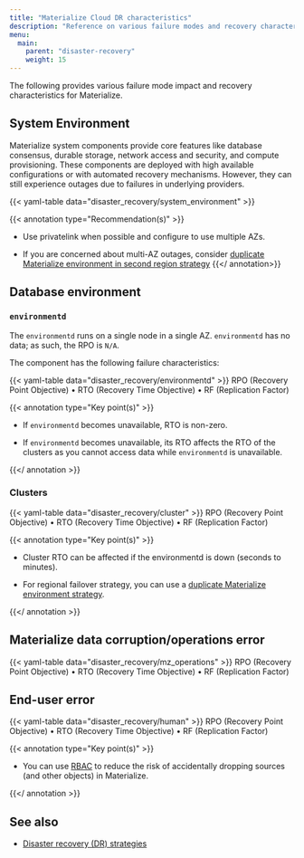 ```yaml
---
title: "Materialize Cloud DR characteristics"
description: "Reference on various failure modes and recovery characteristics of Materializ Cloud."
menu:
  main:
    parent: "disaster-recovery"
    weight: 15
---
```


The following provides  various failure mode impact and recovery
characteristics for Materialize.

## System Environment

Materialize system components provide core features like database consensus,
durable storage, network access and security, and compute provisioning. These
components are deployed with high available configurations or with automated
recovery mechanisms. However, they can still experience outages due to failures
in underlying providers.

{{< yaml-table data="disaster_recovery/system_environment" >}}

{{< annotation type="Recommendation(s)" >}}
- Use privatelink when possible and configure to use multiple AZs.

- If you are concerned about multi-AZ outages, consider [duplicate Materialize
  environment in second region strategy](/manage/disaster-recovery/#level-3-a-duplicate-materialize-environment-inter-region-resilience)
{{</ annotation>}}

## Database environment

### `environmentd`

The `environmentd` runs on a single node in a single AZ. `environmentd`
has no data; as such, the RPO is `N/A`.

The component has the following failure characteristics:

{{< yaml-table data="disaster_recovery/environmentd" >}}
<span class="caption">
RPO (Recovery Point Objective) • RTO (Recovery Time Objective) • RF (Replication
Factor)
</span>

{{< annotation type="Key point(s)" >}}

- If `environmentd` becomes unavailable, RTO is non-zero.

- If `environmentd` becomes unavailable, its RTO affects the RTO of the clusters
  as you cannot access data while `environmentd` is unavailable.

{{</ annotation >}}

### Clusters

{{< yaml-table data="disaster_recovery/cluster" >}}
<span class="caption">
RPO (Recovery Point Objective) • RTO (Recovery Time Objective) • RF (Replication
Factor)
</span>

{{< annotation type="Key point(s)" >}}

- Cluster RTO can be affected if the environmentd is down (seconds to minutes).

- For regional failover strategy, you can use a [duplicate Materialize
  environment
  strategy](/manage/disaster-recovery/#level-3-a-duplicate-materialize-environment-inter-region-resilience).

{{</ annotation >}}

## Materialize data corruption/operations error

{{< yaml-table data="disaster_recovery/mz_operations" >}}
<span class="caption">
RPO (Recovery Point Objective) • RTO (Recovery Time Objective) • RF (Replication
Factor)
</span>

## End-user error

{{< yaml-table data="disaster_recovery/human" >}}
<span class="caption">
RPO (Recovery Point Objective) • RTO (Recovery Time Objective) • RF (Replication
Factor)
</span>

{{< annotation type="Key point(s)" >}}

- You can use [RBAC](/manage/access-control/rbac/) to reduce the risk of
  accidentally dropping sources (and other objects) in Materialize.

{{</ annotation >}}

## See also

- [Disaster recovery (DR) strategies](/manage/disaster-recovery/)
